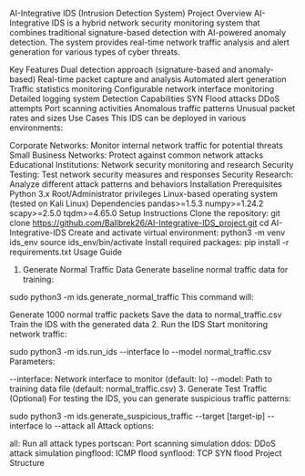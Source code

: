 AI-Integrative IDS (Intrusion Detection System)
Project Overview
AI-Integrative IDS is a hybrid network security monitoring system that combines traditional signature-based detection with AI-powered anomaly detection. The system provides real-time network traffic analysis and alert generation for various types of cyber threats.

Key Features
Dual detection approach (signature-based and anomaly-based)
Real-time packet capture and analysis
Automated alert generation
Traffic statistics monitoring
Configurable network interface monitoring
Detailed logging system
Detection Capabilities
SYN Flood attacks
DDoS attempts
Port scanning activities
Anomalous traffic patterns
Unusual packet rates and sizes
Use Cases
This IDS can be deployed in various environments:

Corporate Networks: Monitor internal network traffic for potential threats
Small Business Networks: Protect against common network attacks
Educational Institutions: Network security monitoring and research
Security Testing: Test network security measures and responses
Security Research: Analyze different attack patterns and behaviors
Installation
Prerequisites
Python 3.x
Root/Administrator privileges
Linux-based operating system (tested on Kali Linux)
Dependencies
pandas>=1.5.3
numpy>=1.24.2
scapy>=2.5.0
tqdm>=4.65.0
Setup Instructions
Clone the repository:
git clone https://github.com/Ballbrek26/AI-Integrative-IDS_project.git
cd AI-Integrative-IDS
Create and activate virtual environment:
python3 -m venv ids_env
source ids_env/bin/activate
Install required packages:
pip install -r requirements.txt
Usage Guide
1. Generate Normal Traffic Data
Generate baseline normal traffic data for training:

sudo python3 -m ids.generate_normal_traffic
This command will:

Generate 1000 normal traffic packets
Save the data to normal_traffic.csv
Train the IDS with the generated data
2. Run the IDS
Start monitoring network traffic:

sudo python3 -m ids.run_ids --interface lo --model normal_traffic.csv
Parameters:

--interface: Network interface to monitor (default: lo)
--model: Path to training data file (default: normal_traffic.csv)
3. Generate Test Traffic (Optional)
For testing the IDS, you can generate suspicious traffic patterns:

sudo python3 -m ids.generate_suspicious_traffic --target [target-ip] --interface lo --attack all
Attack options:

all: Run all attack types
portscan: Port scanning simulation
ddos: DDoS attack simulation
pingflood: ICMP flood
synflood: TCP SYN flood
Project Structure
